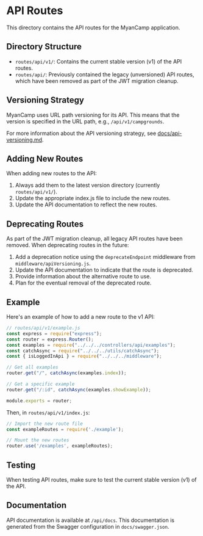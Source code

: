 # API Routes

This directory contains the API routes for the MyanCamp application.

## Directory Structure

- `routes/api/v1/`: Contains the current stable version (v1) of the API routes.
- `routes/api/`: Previously contained the legacy (unversioned) API routes, which have been removed as part of the JWT migration cleanup.

## Versioning Strategy

MyanCamp uses URL path versioning for its API. This means that the version is specified in the URL path, e.g., `/api/v1/campgrounds`.

For more information about the API versioning strategy, see [docs/api-versioning.md](../../docs/api-versioning.md).

## Adding New Routes

When adding new routes to the API:

1. Always add them to the latest version directory (currently `routes/api/v1/`).
2. Update the appropriate index.js file to include the new routes.
3. Update the API documentation to reflect the new routes.

## Deprecating Routes

As part of the JWT migration cleanup, all legacy API routes have been removed. When deprecating routes in the future:

1. Add a deprecation notice using the `deprecateEndpoint` middleware from `middleware/apiVersioning.js`.
2. Update the API documentation to indicate that the route is deprecated.
3. Provide information about the alternative route to use.
4. Plan for the eventual removal of the deprecated route.

## Example

Here's an example of how to add a new route to the v1 API:

```javascript
// routes/api/v1/example.js
const express = require("express");
const router = express.Router();
const examples = require("../../../controllers/api/examples");
const catchAsync = require("../../../utils/catchAsync");
const { isLoggedInApi } = require("../../../middleware");

// Get all examples
router.get("/", catchAsync(examples.index));

// Get a specific example
router.get("/:id", catchAsync(examples.showExample));

module.exports = router;
```

Then, in `routes/api/v1/index.js`:

```javascript
// Import the new route file
const exampleRoutes = require('./example');

// Mount the new routes
router.use('/examples', exampleRoutes);
```

## Testing

When testing API routes, make sure to test the current stable version (v1) of the API.

## Documentation

API documentation is available at `/api/docs`. This documentation is generated from the Swagger configuration in `docs/swagger.json`.
